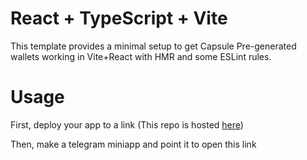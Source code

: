 # React + TypeScript + Vite

This template provides a minimal setup to get Capsule Pre-generated wallets working in Vite+React with HMR and some ESLint rules.

# Usage

First, deploy your app to a link (This repo is hosted [here](https://capsule-org.github.io/capsule-telegram-miniapp/))

Then, make a telegram miniapp and point it to open this link
